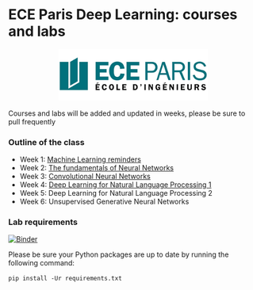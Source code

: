 # ECE Paris Deep Learning: courses and labs

<p style="text-align: center">
<a href="http://www.ece.fr/school-of-engineering/"><img
  src="1-ML_reminders/images/ece_logo.png" width="300"/></a>
</p>

Courses and labs will be added and updated in weeks, please be sure to pull frequently

### Outline of the class

- Week 1: [Machine Learning reminders](https://ece-deep-learning.github.io/courses_labs/1-ML_reminders/index.html)
- Week 2: [The fundamentals of Neural Networks](https://ece-deep-learning.github.io/courses_labs/2-Fundamentals_NNs/index.html)
- Week 3: [Convolutional Neural Networks](https://ece-deep-learning.github.io/courses_labs/3-CNN/index.html)
- Week 4: [Deep Learning for Natural Language Processing 1](https://ece-deep-learning.github.io/courses_labs/4-Deep_Learning_NLP_1/index.html)
- Week 5: Deep Learning for Natural Language Processing 2
- Week 6: Unsupervised Generative Neural Networks

### Lab requirements

[![Binder](https://mybinder.org/badge_logo.svg)](https://mybinder.org/v2/gh/ECE-Deep-Learning/courses_labs/gh-pages)

Please be sure your Python packages are up to date by running the following command:
```    
pip install -Ur requirements.txt
```
